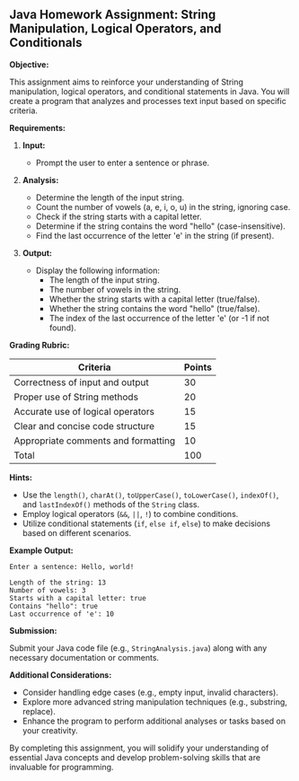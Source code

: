 
## Java Homework Assignment: String Manipulation, Logical Operators, and Conditionals

**Objective:**

This assignment aims to reinforce your understanding of String manipulation, logical operators, and conditional statements in Java. You will create a program that analyzes and processes text input based on specific criteria.

**Requirements:**

1. **Input:**
   - Prompt the user to enter a sentence or phrase.

2. **Analysis:**
   - Determine the length of the input string.
   - Count the number of vowels (a, e, i, o, u) in the string, ignoring case.
   - Check if the string starts with a capital letter.
   - Determine if the string contains the word "hello" (case-insensitive).
   - Find the last occurrence of the letter 'e' in the string (if present).

3. **Output:**
   - Display the following information:
     - The length of the input string.
     - The number of vowels in the string.
     - Whether the string starts with a capital letter (true/false).
     - Whether the string contains the word "hello" (true/false).
     - The index of the last occurrence of the letter 'e' (or -1 if not found).

**Grading Rubric:**

| Criteria | Points |
|---|---|
| Correctness of input and output | 30 |
| Proper use of String methods | 20 |
| Accurate use of logical operators | 15 |
| Clear and concise code structure | 15 |
| Appropriate comments and formatting | 10 |
| Total | 100 |

**Hints:**

- Use the `length()`, `charAt()`, `toUpperCase()`, `toLowerCase()`, `indexOf()`, and `lastIndexOf()` methods of the `String` class.
- Employ logical operators (`&&`, `||`, `!`) to combine conditions.
- Utilize conditional statements (`if`, `else if`, `else`) to make decisions based on different scenarios.

**Example Output:**

```
Enter a sentence: Hello, world!

Length of the string: 13
Number of vowels: 3
Starts with a capital letter: true
Contains "hello": true
Last occurrence of 'e': 10
```

**Submission:**

Submit your Java code file (e.g., `StringAnalysis.java`) along with any necessary documentation or comments.

**Additional Considerations:**

- Consider handling edge cases (e.g., empty input, invalid characters).
- Explore more advanced string manipulation techniques (e.g., substring, replace).
- Enhance the program to perform additional analyses or tasks based on your creativity.

By completing this assignment, you will solidify your understanding of essential Java concepts and develop problem-solving skills that are invaluable for programming.
